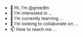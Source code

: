 - 👋 Hi, I’m @greedtn
- 👀 I’m interested in ...
- 🌱 I’m currently learning ...
- 💞️ I’m looking to collaborate on ...
- 📫 How to reach me ...

<!---
greedtn/greedtn is a ✨ special ✨ repository because its `README.md` (this file) appears on your GitHub profile.
You can click the Preview link to take a look at your changes.
--->
